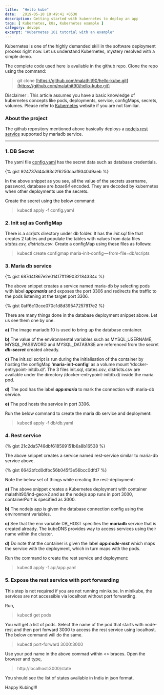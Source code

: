 ```yaml
---
title:  "Hello kube"
date:   2019-05-10 10:49:41 +0530
description: Getting started with kubernetes to deploy an app
tags: [ Kubernetes, k8s, Kubernetes example ]
category: devops
excerpt: "Kubernetes 101 tutorial with an example"
---
```

Kubernetes is one of the highly demanded skill in the software deployment process right now. Let us understand Kubernetes, mystery resolved with a simple demo.

The complete code used here is available in the github repo. Clone the repo using the command:

> git clone [https://github.com/malathit90/hello-kube.git](https://github.com/malathit90/hello-kube.git)

Disclaimer : This article assumes you have a basic knowledge of kubernetes concepts like pods, deployments, service, configMaps, secrets, volumes. Please refer to [Kubernetes](http://kubernetes.io) website if you are not familiar.

### About the project

The github repository mentioned above basically deploys a [nodejs rest service](https://github.com/malathit90/hello-world-node) supported by mariadb service.

----------

### 1. DB Secret

The yaml file [config.yaml](https://github.com/malathit90/hello-kube/blob/master/config.yaml) has the secret data such as database credentials.

{% gist 924737d44d93c2f6250caaf9340d9aeb %}

In the above snippet as you see, all the value of the secrets username, password, database are _base64_ encoded. They are decoded by kubernetes when other deployments use the secrets.

Create the secret using the below command:

> kubectl apply -f config.yaml

### 2. Init sql as ConfigMap

There is a _scripts_ directory under db folder. It has the _init.sql_ file that creates 2 tables and populate the tables with values from data files _states.csv, districts.csv_. Create a configMap using these files as follows:

> kubectl create configmap maria-init-config — from-file=db/scripts

### 3. Maria db service

{% gist 687d4f867e2e01417ff199032184334c %}

The above snippet creates a service named maria-db by selecting pods with label **_app:maria_** and exposes the port 3306 and redirects the traffic to the pods listening at the target port 3306.

{% gist 0aff6c13cce070c1d8d39547257817e2 %}

There are many things done in the database deployment snippet above. Let us see them one by one.

**a)** The image mariadb:10 is used to bring up the database container.

**b)** The value of the environmental variables such as MYSQL_USERNAME, MYSQL_PASSWORD and MYSQL_DATABASE are referenced from the secret **_db-secret_** created already.

**c)** The init.sql script is run during the initialisation of the container by hosting the configMap ‘**maria-init-config**’ as a volume mount ‘/docker-entrypoint-initdb.d/’. The 3 files init.sql, states.csv, districts.csv are available under the directory /docker-entrypoint-initdb.d/ inside the maria pod.

**d)** The pod has the label **_app:maria_** to mark the connection with maria-db service.

**e)** The pod hosts the service in port 3306.

Run the below command to create the maria db service and deployment:

> kubectl apply -f db/db.yaml

### 4. Rest service
{% gist 21c2da5746dbf618569151b6a8b16538 %}

The above snippet creates a service named rest-service similar to maria-db service above.

{% gist 6642bfcd0dfbc56b045f3e56bcc0dfd7 %}

Note the below set of things while creating the rest-deployment:

**a)** The above snippet creates a Kubernetes deployment with container malathit90/ind-geo:v2 and as the nodejs app runs in port 3000, containerPort is specified as 3000.

**b)** The nodejs app is given the database connection config using the environment variables.

**c)** See that the env variable DB_HOST specifies the **mariadb** service that is created already. The kubeDNS provides way to access services using their name within the cluster.

**d)** Do note that the container is given the label **_app:node-rest_** which maps the service with the deployment, which in turn maps with the pods.

Run the command to create the rest service and deployment:

> kubectl apply -f api/app.yaml

### 5. Expose the rest service with port forwarding

This step is not required if you are not running minikube. In minikube, the services are not accessible via localhost without port forwarding.

Run,

> kubectl get pods

You will get a list of pods. Select the name of the pod that starts with node-rest and then port forward 3000 to access the rest service using localhost. The below command will do the same.

> kubectl port-forward <node-rest-xxxxxxxx> 3000:3000

Use your pod name in the above commad within <> braces. Open the browser and type,

> http://localhost:3000/state

You should see the list of states available in India in json format.

Happy Kubing!!!